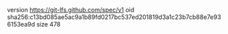 version https://git-lfs.github.com/spec/v1
oid sha256:c13bd085ae5ac9a1b89fd0217bc537ed201819d3a1c23b7cb88e7e936153ea9d
size 478
